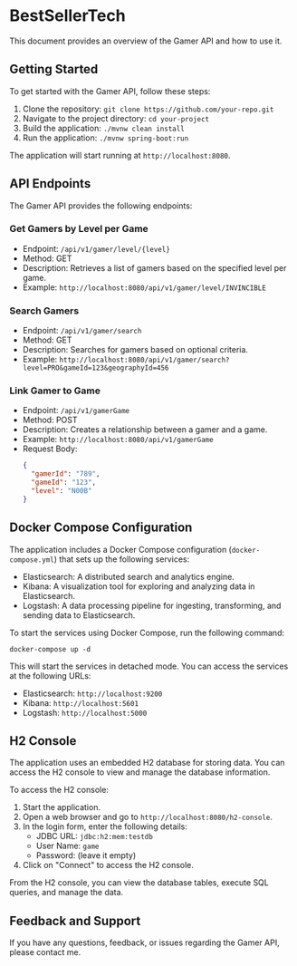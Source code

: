 # BestSellerTech

This document provides an overview of the Gamer API and how to use it.

## Getting Started

To get started with the Gamer API, follow these steps:

1. Clone the repository: `git clone https://github.com/your-repo.git`
2. Navigate to the project directory: `cd your-project`
3. Build the application: `./mvnw clean install`
4. Run the application: `./mvnw spring-boot:run`

The application will start running at `http://localhost:8080`.

## API Endpoints

The Gamer API provides the following endpoints:

### Get Gamers by Level per Game

- Endpoint: `/api/v1/gamer/level/{level}`
- Method: GET
- Description: Retrieves a list of gamers based on the specified level per game.
- Example: `http://localhost:8080/api/v1/gamer/level/INVINCIBLE`

### Search Gamers

- Endpoint: `/api/v1/gamer/search`
- Method: GET
- Description: Searches for gamers based on optional criteria.
- Example: `http://localhost:8080/api/v1/gamer/search?level=PRO&gameId=123&geographyId=456`

### Link Gamer to Game

- Endpoint: `/api/v1/gamerGame`
- Method: POST
- Description: Creates a relationship between a gamer and a game.
- Example: `http://localhost:8080/api/v1/gamerGame`
- Request Body:
  ```json
  {
    "gamerId": "789",
    "gameId": "123",
    "level": "N00B"
  }
  ```

## Docker Compose Configuration

The application includes a Docker Compose configuration (`docker-compose.yml`) that sets up the following services:

- Elasticsearch: A distributed search and analytics engine.
- Kibana: A visualization tool for exploring and analyzing data in Elasticsearch.
- Logstash: A data processing pipeline for ingesting, transforming, and sending data to Elasticsearch.

To start the services using Docker Compose, run the following command:

```
docker-compose up -d
```

This will start the services in detached mode. You can access the services at the following URLs:

- Elasticsearch: `http://localhost:9200`
- Kibana: `http://localhost:5601`
- Logstash: `http://localhost:5000`

## H2 Console

The application uses an embedded H2 database for storing data. You can access the H2 console to view and manage the database information.

To access the H2 console:

1. Start the application.
2. Open a web browser and go to `http://localhost:8080/h2-console`.
3. In the login form, enter the following details:
    - JDBC URL: `jdbc:h2:mem:testdb`
    - User Name: `game`
    - Password: (leave it empty)
4. Click on "Connect" to access the H2 console.

From the H2 console, you can view the database tables, execute SQL queries, and manage the data.

## Feedback and Support

If you have any questions, feedback, or issues regarding the Gamer API, please contact me.